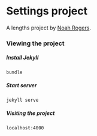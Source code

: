 # Settings project
A lengths project by [Noah Rogers](http://treydor.github.io).

### Viewing the project

##### Install Jekyll
```
bundle
```

##### Start server
```
jekyll serve
```

##### Visiting the project
```
localhost:4000
```
